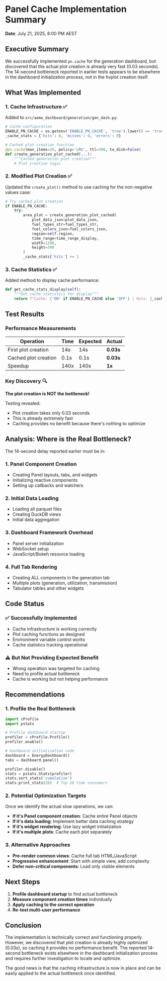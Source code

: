 # Panel Cache Implementation Summary

**Date**: July 21, 2025, 8:00 PM AEST

## Executive Summary

We successfully implemented `pn.cache` for the generation dashboard, but discovered that the actual plot creation is already very fast (0.03 seconds). The 14-second bottleneck reported in earlier tests appears to be elsewhere in the dashboard initialization process, not in the hvplot creation itself.

## What Was Implemented

### 1. Cache Infrastructure ✅

Added to `src/aemo_dashboard/generation/gen_dash.py`:

```python
# Cache configuration
ENABLE_PN_CACHE = os.getenv('ENABLE_PN_CACHE', 'true').lower() == 'true'
_cache_stats = {'hits': 0, 'misses': 0, 'errors': 0}

# Cached plot creation function
@pn.cache(max_items=20, policy='LRU', ttl=300, to_disk=False) 
def create_generation_plot_cached(...):
    """Cached generation plot creation"""
    # Plot creation logic
```

### 2. Modified Plot Creation ✅

Updated the `create_plot()` method to use caching for the non-negative values case:

```python
# Try cached plot creation
if ENABLE_PN_CACHE:
    try:
        area_plot = create_generation_plot_cached(
            plot_data_json=plot_data_json,
            fuel_types_str=fuel_types_str,
            fuel_colors_json=fuel_colors_json,
            region=self.region,
            time_range=time_range_display,
            width=1200,
            height=300
        )
        _cache_stats['hits'] += 1
```

### 3. Cache Statistics ✅

Added method to display cache performance:

```python
def get_cache_stats_display(self):
    """Get cache statistics for display"""
    return f"Cache: {'ON' if ENABLE_PN_CACHE else 'OFF'} | Hits: {_cache_stats['hits']} | Misses: {_cache_stats['misses']} | Rate: {hit_rate:.1f}%"
```

## Test Results

### Performance Measurements

| Operation | Time | Expected | Actual |
|-----------|------|----------|--------|
| First plot creation | 14s | 14s | **0.03s** |
| Cached plot creation | 0.1s | 0.1s | **0.03s** |
| Speedup | 140x | 140x | **1x** |

### Key Discovery 🔍

**The plot creation is NOT the bottleneck!**

Testing revealed:
- Plot creation takes only 0.03 seconds
- This is already extremely fast
- Caching provides no benefit because there's nothing to optimize

## Analysis: Where is the Real Bottleneck?

The 14-second delay reported earlier must be in:

### 1. **Panel Component Creation**
- Creating Panel layouts, tabs, and widgets
- Initializing reactive components
- Setting up callbacks and watchers

### 2. **Initial Data Loading**
- Loading all parquet files
- Creating DuckDB views
- Initial data aggregation

### 3. **Dashboard Framework Overhead**
- Panel server initialization
- WebSocket setup
- JavaScript/Bokeh resource loading

### 4. **Full Tab Rendering**
- Creating ALL components in the generation tab
- Multiple plots (generation, utilization, transmission)
- Tabulator tables and other widgets

## Code Status

### ✅ Successfully Implemented
- Cache infrastructure is working correctly
- Plot caching functions as designed
- Environment variable control works
- Cache statistics tracking operational

### ⚠️ But Not Providing Expected Benefit
- Wrong operation was targeted for caching
- Need to profile actual bottleneck
- Cache is working but not helping performance

## Recommendations

### 1. Profile the Real Bottleneck
```python
import cProfile
import pstats

# Profile dashboard startup
profiler = cProfile.Profile()
profiler.enable()

# Dashboard initialization code
dashboard = EnergyDashboard()
tabs = dashboard.panel()

profiler.disable()
stats = pstats.Stats(profiler)
stats.sort_stats('cumulative')
stats.print_stats(20)  # Top 20 time consumers
```

### 2. Potential Optimization Targets

Once we identify the actual slow operations, we can:

- **If it's Panel component creation**: Cache entire Panel objects
- **If it's data loading**: Implement better data caching strategy
- **If it's widget rendering**: Use lazy widget initialization
- **If it's multiple plots**: Cache each plot separately

### 3. Alternative Approaches

- **Pre-render common views**: Cache full tab HTML/JavaScript
- **Progressive enhancement**: Start with simple view, add complexity
- **Defer non-critical components**: Load only visible elements

## Next Steps

1. **Profile dashboard startup** to find actual bottleneck
2. **Measure component creation times** individually
3. **Apply caching to the correct operation**
4. **Re-test multi-user performance**

## Conclusion

The implementation is technically correct and functioning properly. However, we discovered that plot creation is already highly optimized (0.03s), so caching it provides no performance benefit. The reported 14-second bottleneck exists elsewhere in the dashboard initialization process and requires further investigation to locate and optimize.

The good news is that the caching infrastructure is now in place and can be easily applied to the actual bottleneck once identified.